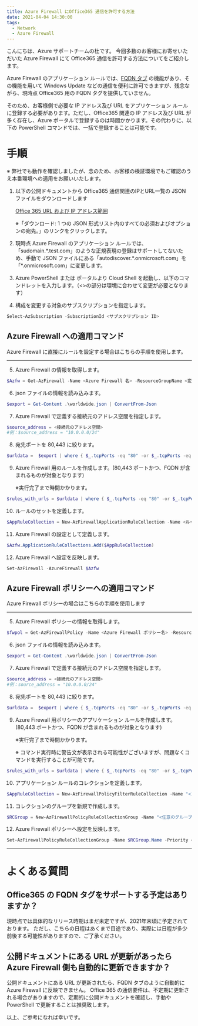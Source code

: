 ```yaml
---
title: Azure Firewall にOffice365 通信を許可する方法
date: 2021-04-04 14:30:00
tags:
  - Network
  - Azure Firewall
---
```


こんにちは、Azure サポートチームの杜です。
今回多数のお客様にお寄せいただいた Azure Firewall にて Office365 通信を許可する方法についてをご紹介します。

Azure Firewall のアプリケーション ルールでは、[FQDN タブ](https://docs.microsoft.com/ja-jp/azure/firewall/fqdn-tags) の機能があり、その機能を用いて Windows Update などの通信を便利に許可できますが、残念ながら、現時点 Office365 用の FQDN タグを提供していません。

そのため、お客様側で必要な IP アドレス及び URL をアプリケーション ルールに登録する必要があります。ただし、Office365 関連の IP アドレス及び URL が多く存在し、Azure ポータルで登録するのは時間かかります。その代わりに、以下の PowerShell コマンドでは、一括で登録することは可能です。

# 手順

※ 弊社でも動作を確認しましたが、念のため、お客様の検証環境でもご確認のうえ本番環境への適用をお願いいたします。

1. 以下の公開ドキュメントから Office365 通信関連のIPとURL一覧の JSON ファイルをダウンロードします

    [Office 365 URL および IP アドレス範囲](https://docs.microsoft.com/ja-jp/microsoft-365/enterprise/urls-and-ip-address-ranges?view=o365-worldwide)

    ※「ダウンロード: 1 つの JSON 形式リスト内のすべての必須およびオプションの宛先。」のリンクをクリックします。

2. 現時点 Azure Firewall のアプリケーション ルールでは、「sudomain.\*.test.com」のような正規表現の登録はサポートしてないため、手動で JSON ファイルにある「autodiscover.\*.onmicrosoft.com」を「\*.onmicrosoft.com」に変更します。

3. Azure PowerShell または ポータルより Cloud Shell を起動し、以下のコマンドレットを入力します。（<>の部分は環境に合わせて変更が必要となります）

4. 構成を変更する対象のサブスクリプションを指定します。
```powershell
Select-AzSubscription -SubscriptionId <サブスクリプション ID>
```

## Azure Firewall への適用コマンド

Azure Firewall に直接にルールを設定する場合はこちらの手順を使用します。

---

5. Azure Firewall の情報を取得します。
```powershell
$Azfw = Get-AzFirewall -Name <Azure Firewall 名> -ResourceGroupName <変更対象のリソースグループ>
```

6. json ファイルの情報を読み込みます。
```powershell
$export = Get-Content .\worldwide.json | ConvertFrom-Json
```
 
7. Azure Firewall で定義する接続元のアドレス空間を指定します。
```powershell
$source_address = <接続元のアドレス空間>
#例：$source_address = "10.0.0.0/24"
```

8.  宛先ポートを 80,443 に絞ります。
```powershell
$urldata =  $export | where { $_.tcpPorts -eq "80" -or $_.tcpPorts -eq "443" -or $_.tcpPorts  -eq "80,443" }
```

9.  Azure Firewall 用のルールを作成します。(80,443 ポートかつ、FQDN が含まれるものが対象となります) 
    
    ※実行完了まで時間かかります。
```powershell
$rules_with_urls = $urldata | where { $_.tcpPorts -eq "80" -or $_.tcpPorts -eq "443" -or $_.tcpPorts  -eq "80,443" } | where { $_.urls } | foreach { New-AzFirewallApplicationRule -Name "Allow-$($_.ServiceAreaDisplayName.replace(' ', ''))-$($_.id)" -SourceAddress $source_address -Protocol http, https -TargetFqdn $_.urls }
```

10. ルールのセットを定義します。
```powershell
$AppRuleCollection = New-AzFirewallApplicationRuleCollection -Name <ルール名> -Priority <優先度> -Rule $rules_with_urls -ActionType "Allow"
```

11. Azure Firewall の設定として定義します。
```powershell
$Azfw.ApplicationRuleCollections.Add($AppRuleCollection)
```

12. Azure Firewall へ設定を反映します。
```powershell
Set-AzFirewall -AzureFirewall $Azfw
```


## Azure Firewall ポリシーへの適用コマンド

Azure Firewall ポリシーの場合はこちらの手順を使用します

---

5.  Azure Firewall ポリシーの情報を取得します。
```powershell
$fwpol = Get-AzFirewallPolicy -Name <Azure Firewall ポリシー名> -ResourceGroupName <リソースグループ名> 
```

6. json ファイルの情報を読み込みます。
```powershell
$export = Get-Content .\worldwide.json | ConvertFrom-Json
```
 
7. Azure Firewall で定義する接続元のアドレス空間を指定します。
```powershell
$source_address = <接続元のアドレス空間>
#例：source_address = "10.0.0.0/24"
```

8.  宛先ポートを 80,443 に絞ります。
```powershell
$urldata =  $export | where { $_.tcpPorts -eq "80" -or $_.tcpPorts -eq "443" -or $_.tcpPorts  -eq "80,443" }
```

9.  Azure Firewall 用ポリシーのアプリケーション ルールを作成します。(80,443 ポートかつ、FQDN が含まれるものが対象となります) 
  
    ※実行完了まで時間かかります。
    
    ※ コマンド実行時に警告文が表示される可能性がございますが、問題なくコマンドを実行することが可能です。

```powershell
$rules_with_urls = $urldata | where { $_.tcpPorts -eq "80" -or $_.tcpPorts -eq "443" -or $_.tcpPorts  -eq "80,443" } | where { $_.urls } | foreach { New-AzFirewallPolicyApplicationRule -Name "Allow-$($_.ServiceAreaDisplayName.replace(' ', ''))-$($_.id)" -SourceAddress $source_address -Protocol http, https -TargetFqdn $_.urls }
```


10. アプリケーション ルールのコレクションを定義します。
```powershell
$AppRuleCollection = New-AzFirewallPolicyFilterRuleCollection -Name "<コレクション名>" -Priority <優先度> -Rule $rules_with_urls -ActionType "Allow"
```

11. コレクションのグループを新規で作成します。
```powershell
$RCGroup = New-AzFirewallPolicyRuleCollectionGroup -Name "<任意のグループ名>" -Priority <優先度> -FirewallPolicyObject $fwpol
```

12. Azure Firewall ポリシーへ設定を反映します。
```powershell
Set-AzFirewallPolicyRuleCollectionGroup -Name $RCGroup.Name -Priority <優先度> -RuleCollection $AppRuleCollection -FirewallPolicyObject $fwpol
```

---

# よくある質問

## Office365 の FQDN タグをサポートする予定はありますか？
現時点では具体的なリリース時期はまだ未定ですが、2021年末頃に予定されております。
ただし、こちらの日程はあくまで目途であり、実際には日程が多少前後する可能性がありますので、ご了承ください。

## 公開ドキュメントにある URL が更新があったら Azure Firewall 側も自動的に更新できますか？
公開ドキュメントにある URL が更新されたら、FQDN タブのように自動的に Azure Firewall に反映できません。
Office 365 の通信要件は、不定期に更新される場合がありますので、定期的に公開ドキュメントを確認し、手動や PowerShell で更新することは推奨致します。

以上、ご参考になれば幸いです。